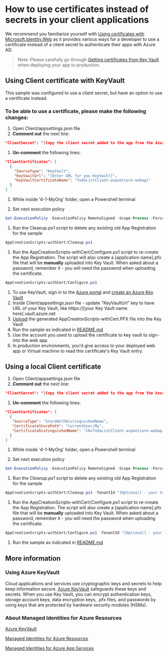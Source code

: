 # How to use certificates instead of secrets in your client applications

We recommend you familiarize yourself with [Using certificates with Microsoft\.Identity\.Web](https://github.com/AzureAD/microsoft-identity-web/wiki/Certificates#getting-certificates-from-key-vault) as it provides various ways for a developer to use a certificate instead of a client secret to authenticate their apps with Azure AD.
> Note: Please carefully go through [Getting certificates from Key Vault](https://github.com/AzureAD/microsoft-identity-web/wiki/Certificates#getting-certificates-from-key-vault) when deploying your app to production.

## Using Client certificate with KeyVault

This sample was configured to use a client secret, but have an option to use a certificate instead.

### To be able to use a certificate, please make the following changes:

1. Open Client/appsettings.json file
1. **Comment out** the next line:

```json
"ClientSecret": "[Copy the client secret added to the app from the Azure portal]"
```

1. **Un-comment** the following lines:

```json
"ClientCertificates": [
  {
    "SourceType": "KeyVault",
    "KeyVaultUrl": "[Enter URL for you KeyVault]",
    "KeyVaultCertificateName": "TodoListClient-aspnetcore-webapi"
  }
]
```

1. While inside '4-1-MyOrg' folder, open a Powershell terminal

1. Set next execution policy

```powershell
Set-ExecutionPolicy -ExecutionPolicy RemoteSigned -Scope Process -Force
```

1. Run the Cleanup.ps1 script to delete any existing old App Registration for the sample

```powershell
AppCreationScripts-withCert/Cleanup.ps1
```

1. Run the AppCreationScripts-withCert/Configure.ps1 script to re-create the App Registration. The script will also create a [application name].pfx file that will be **manually** uploaded into Key Vault. When asked about a password, remember it - you will need the password when uploading the certificate.

```powershell
AppCreationScripts-withCert/Configure.ps1
```

1. To use KeyVault, sign in to the [Azure portal](https://portal.azure.com) and [create an Azure Key Vault](https://docs.microsoft.com/azure/key-vault/general/quick-create-portal)
1. Inside Client/appsettings.json file - update "KeyVaultUrl" key to have URL of your Key Vault, like https://[your Key Vault name here].vault.azure.net
1. [Upload](https://docs.microsoft.com/azure/key-vault/certificates/tutorial-import-certificate#import-a-certificate-to-key-vault) the generated AppCreationScripts-withCert\.PFX file into the Key Vault
1. Run the sample as indicated in [README.md](README.md)
1. Use the account you used to upload the certificate to key vault to sign-into the web app.
1. In production environments, you'd give access to your deployed web app or Virtual machine to read this certificate's Key Vault entry.  

## Using a local Client certificate

1. Open Client/appsettings.json file
2. **Comment out** the next line:

```json
"ClientSecret": "[Copy the client secret added to the app from the Azure portal]"
```

1. **Un-comment** the following lines:

```json
"ClientCertificates": [
  {
   "SourceType": "StoreWithDistinguishedName",
   "CertificateStorePath": "CurrentUser/My",
   "CertificateDistinguishedName": "CN=TodoListClient-aspnetcore-webapi"
  }
]
```

1. While inside '4-1-MyOrg' folder, open a Powershell terminal

1. Set next execution policy

```powershell
Set-ExecutionPolicy -ExecutionPolicy RemoteSigned -Scope Process -Force
```

1. Run the *Cleanup.ps1* script to delete any existing old App Registration for the sample

```powershell
AppCreationScripts-withCert/Cleanup.ps1 -TenantId "[Optional] - your tenant id" -AzureEnvironmentName "[Optional] - Azure environment, defaults to 'Global'"
```

1. Run the AppCreationScripts-withCert/Configure.ps1 script to re-create the App Registration. The script will also create a [application name].pfx file that will be **manually** uploaded into Key Vault. When asked about a password, remember it - you will need the password when uploading the certificate.

```powershell
AppCreationScripts-withCert/Configure.ps1 -TenantId "[Optional] - your tenant id" -AzureEnvironmentName "[Optional] - Azure environment, defaults to 'Global'"
```

1. Run the sample as indicated in [README.md](README.md)

## More information

### Using Azure KeyVault

Cloud applications and services use cryptographic keys and secrets to help keep information secure. [Azure KeyVault](https://azure.microsoft.com/services/key-vault/) safeguards these keys and secrets. When you use Key Vault, you can encrypt authentication keys, storage account keys, data encryption keys, .pfx files, and passwords by using keys that are protected by hardware security modules (HSMs).

### About Managed Identities for Azure Resources

[Azure KeyVault](https://azure.microsoft.com/services/key-vault/#product-overview)

[Managed Identities for Azure Resources](https://docs.microsoft.com/azure/active-directory/managed-identities-azure-resources/)

[Managed Identities for Azure App Services](https://docs.microsoft.com/azure/app-service/overview-managed-identity?tabs=dotnet)
